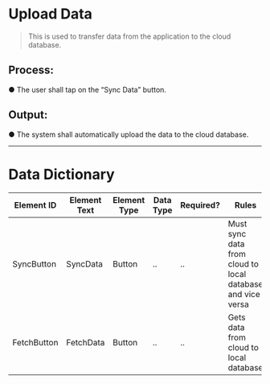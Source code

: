 # Upload Data
> This is used to transfer data from the application to the cloud database.

## Process:
  ● The user shall tap on the “Sync Data” button.

## Output:
  ● The system shall automatically upload the data to the cloud database.

______
>
# Data Dictionary
| Element ID | Element Text| Element Type | Data Type | Required? | Rules |
|------------|------------|------------|------------|------------|------------|
| SyncButton | SyncData | Button |..|..| Must sync data from cloud to local database and vice versa |
|  FetchButton | FetchData | Button |..|..| Gets data from cloud to local database |

